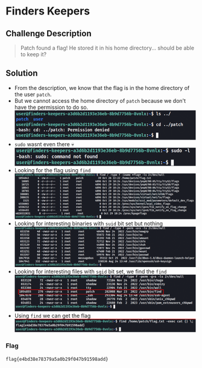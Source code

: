 # Finders Keepers

## Challenge Description
> Patch found a flag! He stored it in his home directory... should be able to keep it?

## Solution
* From the description, we know that the flag is in the home directory of the user `patch`.
* But we cannot access the home directory of `patch` because we don't have the permission to do so.
![patch](image.png)
* `sudo` wasnt even there 💀  
![sudo](image-1.png)
* Looking for the flag using `find`
![Alt text](image-2.png)
* Looking for interesting binaries with `suid` bit set but nothing
![suid](image-3.png)
* Looking for interesting files with `sgid` bit set, we find the `find`
![sgid](image-4.png)
* Using `find` we can get the flag
![flag](image-5.png)

### Flag
```
flag{e4bd38e78379a5a0b29f047b91598add}
```
